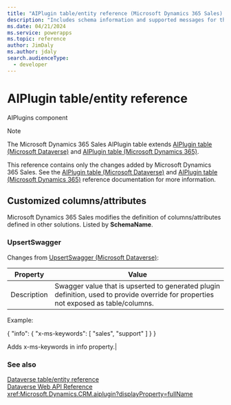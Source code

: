 ```yaml
---
title: "AIPlugin table/entity reference (Microsoft Dynamics 365 Sales) | Microsoft Docs"
description: "Includes schema information and supported messages for the AIPlugin table/entity with Microsoft Dynamics 365 Sales."
ms.date: 04/21/2024
ms.service: powerapps
ms.topic: reference
author: JimDaly
ms.author: jdaly
search.audienceType: 
  - developer
---
```


# AIPlugin table/entity reference

AIPlugins component

> [!NOTE]
> The Microsoft Dynamics 365 Sales AIPlugin table extends [AIPlugin table (Microsoft Dataverse)](/power-apps/developer/data-platform/reference/entities/aiplugin) and [AIPlugin table (Microsoft Dynamics 365)](/dynamics365/developer/reference/dataverse/entities/aiplugin).
>
> This reference contains only the changes added by Microsoft Dynamics 365 Sales.
> See the [AIPlugin table (Microsoft Dataverse)](/power-apps/developer/data-platform/reference/entities/aiplugin) and [AIPlugin table (Microsoft Dynamics 365)](/dynamics365/developer/reference/dataverse/entities/aiplugin) reference documentation for more information.



## Customized columns/attributes

Microsoft Dynamics 365 Sales
modifies the definition of columns/attributes defined in other solutions. Listed by **SchemaName**.

### <a name="BKMK_UpsertSwagger"></a> UpsertSwagger

Changes from [UpsertSwagger (Microsoft Dataverse)](/power-apps/developer/data-platform/reference/entities/aiplugin#BKMK_UpsertSwagger):

|Property|Value|
|---|---|
|Description|Swagger value that is upserted to generated plugin definition, used to provide override for properties not exposed as table/columns.

Example:

{
  "info": {
      "x-ms-keywords": [ "sales", "support" ]
   }
}

Adds x-ms-keywords in info property.|




### See also

[Dataverse table/entity reference](../about-entity-reference.md)  
[Dataverse Web API Reference](/power-apps/developer/data-platform/webapi/reference/about)   
<xref:Microsoft.Dynamics.CRM.aiplugin?displayProperty=fullName>
